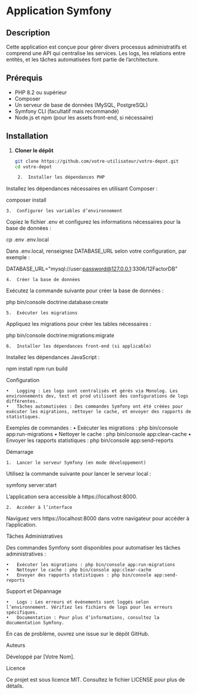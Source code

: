 
# Application Symfony
## Description

Cette application est conçue pour gérer divers processus administratifs et comprend une API qui centralise les services. Les logs, les relations entre entités, et les tâches automatisées font partie de l’architecture.

## Prérequis

- PHP 8.2 ou supérieur
- Composer
- Un serveur de base de données (MySQL, PostgreSQL)
- Symfony CLI (facultatif mais recommandé)
- Node.js et npm (pour les assets front-end, si nécessaire)

## Installation

1. **Cloner le dépôt**

   ```bash
   git clone https://github.com/votre-utilisateur/votre-depot.git
   cd votre-depot

	2.	Installer les dépendances PHP
Installez les dépendances nécessaires en utilisant Composer :

composer install


	3.	Configurer les variables d’environnement
Copiez le fichier .env et configurez les informations nécessaires pour la base de données :

cp .env .env.local

Dans .env.local, renseignez DATABASE_URL selon votre configuration, par exemple :

DATABASE_URL="mysql://user:password@127.0.0.1:3306/12FactorDB"


	4.	Créer la base de données
Exécutez la commande suivante pour créer la base de données :

php bin/console doctrine:database:create


	5.	Exécuter les migrations
Appliquez les migrations pour créer les tables nécessaires :

php bin/console doctrine:migrations:migrate


	6.	Installer les dépendances front-end (si applicable)
Installez les dépendances JavaScript :

npm install
npm run build



Configuration

	•	Logging : Les logs sont centralisés et gérés via Monolog. Les environnements dev, test et prod utilisent des configurations de logs différentes.
	•	Tâches automatisées : Des commandes Symfony ont été créées pour exécuter les migrations, nettoyer le cache, et envoyer des rapports de statistiques.
Exemples de commandes :
	•	Exécuter les migrations : php bin/console app:run-migrations
	•	Nettoyer le cache : php bin/console app:clear-cache
	•	Envoyer les rapports statistiques : php bin/console app:send-reports

Démarrage

	1.	Lancer le serveur Symfony (en mode développement)
Utilisez la commande suivante pour lancer le serveur local :

symfony server:start

L’application sera accessible à https://localhost:8000.

	2.	Accéder à l’interface
Naviguez vers https://localhost:8000 dans votre navigateur pour accéder à l’application.

Tâches Administratives

Des commandes Symfony sont disponibles pour automatiser les tâches administratives :

	•	Exécuter les migrations : php bin/console app:run-migrations
	•	Nettoyer le cache : php bin/console app:clear-cache
	•	Envoyer des rapports statistiques : php bin/console app:send-reports

Support et Dépannage

	•	Logs : Les erreurs et événements sont loggés selon l’environnement. Vérifiez les fichiers de logs pour les erreurs spécifiques.
	•	Documentation : Pour plus d’informations, consultez la documentation Symfony.

En cas de problème, ouvrez une issue sur le dépôt GitHub.

Auteurs

Développé par [Votre Nom].

Licence

Ce projet est sous licence MIT. Consultez le fichier LICENSE pour plus de détails.
